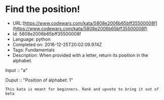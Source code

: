 # Find the position!

 - URL:[https://www.codewars.com/kata/5808e2006b65bff35500008f](https://www.codewars.com/kata/5808e2006b65bff35500008f)
 - Id: 5808e2006b65bff35500008f
 - Language: python
 - Completed on: 2016-12-25T20:02:09.974Z
 - Tags: Fundamentals
 - Description:
When provided with a letter, return its position in the alphabet.

Input :: "a"

Ouput :: "Position of alphabet: 1"

`This kata is meant for beginners. Rank and upvote to bring it out of beta`

